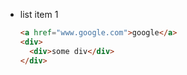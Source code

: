   - list item 1

    ```html
    <a href="www.google.com">google</a>
    <div>
      <div>some div</div>
    </div>
    ```
